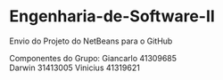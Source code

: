 # Engenharia-de-Software-II

Envio do Projeto do NetBeans para o GitHub

Componentes do Grupo:
Giancarlo 41309685  
Darwin 31413005
Vinicius 41319621 
